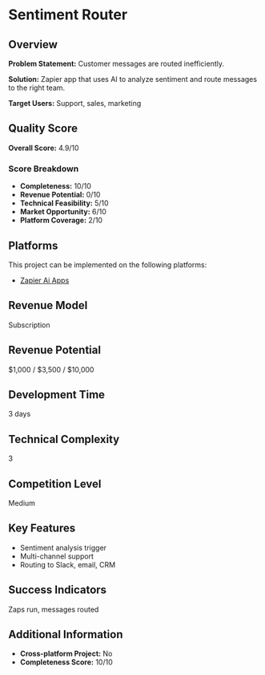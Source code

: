 # Sentiment Router

## Overview
**Problem Statement:** Customer messages are routed inefficiently.

**Solution:** Zapier app that uses AI to analyze sentiment and route messages to the right team.

**Target Users:** Support, sales, marketing

## Quality Score
**Overall Score:** 4.9/10

### Score Breakdown
- **Completeness:** 10/10
- **Revenue Potential:** 0/10
- **Technical Feasibility:** 5/10
- **Market Opportunity:** 6/10
- **Platform Coverage:** 2/10

## Platforms
This project can be implemented on the following platforms:
- [Zapier Ai Apps](./platforms/zapier-ai-apps/)

## Revenue Model
Subscription

## Revenue Potential
$1,000 / $3,500 / $10,000

## Development Time
3 days

## Technical Complexity
3

## Competition Level
Medium

## Key Features
- Sentiment analysis trigger
- Multi-channel support
- Routing to Slack, email, CRM

## Success Indicators
Zaps run, messages routed

## Additional Information
- **Cross-platform Project:** No
- **Completeness Score:** 10/10
